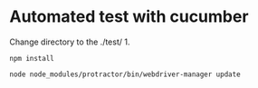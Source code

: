 # Automated test with cucumber

Change directory to the ./test/
1.
```
npm install
```
```
node node_modules/protractor/bin/webdriver-manager update
```

